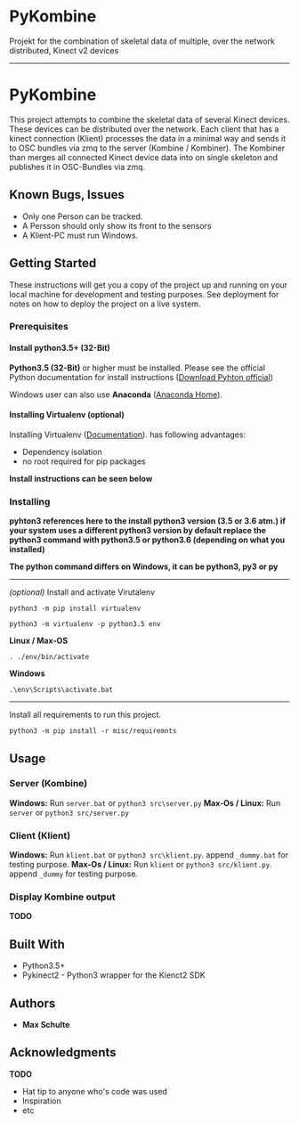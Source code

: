 # PyKombine
Projekt for the combination of skeletal data of multiple, over the network distributed, Kinect v2 devices

---

# PyKombine

This project attempts to combine the skeletal data of several Kinect devices. These devices can be distributed over the network. Each client that has a kinect connection (Klient) processes the data in a minimal way and sends it to OSC bundles via zmq to the server (Kombine / Kombiner).
The Kombiner than merges all connected Kinect device data into on single skeleton and publishes it in OSC-Bundles via zmq. 

## Known Bugs, Issues

 * Only one Person can be tracked.
 * A Persson should only show its front to the sensors
 * A Klient-PC must run Windows.

## Getting Started

These instructions will get you a copy of the project up and running on your local machine for development and testing purposes. See deployment for notes on how to deploy the project on a live system.

### Prerequisites

#### Install python3.5+ (32-Bit)

**Python3.5 (32-Bit)** or higher must be installed. Please see the official Python documentation for install instructions ([Download Pyhton official](https://www.python.org/downloads/))

Windows user can also use **Anaconda** ([Anaconda Home](https://anaconda.org/)).

#### Installing Virtualenv (optional)

Installing Virtualenv ([Documentation](https://virtualenv.pypa.io/en/stable/)). has following advantages:

 * Dependency isolation
 * no root required for pip packages

**Install instructions can be seen below**
    
### Installing

**pyhton3 references here to the install python3 version (3.5 or 3.6 atm.) if your system uses a different python3 version by default replace the python3 command with python3.5 or python3.6 (depending on what you installed)**

**The python command differs on Windows, it can be python3, py3 or py**

---


*(optional)* Install and activate Virutalenv

```
python3 -m pip install virtualenv

python3 -m virtualenv -p python3.5 env
```


**Linux / Max-OS**

```
. ./env/bin/activate
```

**Windows**

```
.\env\Scripts\activate.bat
```

---

Install all requirements to run this project. 

```
python3 -m pip install -r misc/requiremnts
```


## Usage

### Server (Kombine)

**Windows:** Run `server.bat`  or `python3 src\server.py`
**Max-Os / Linux:** Run `server` or `python3 src/server.py`


### Client (Klient)

**Windows:** Run `klient.bat` or `python3 src\klient.py`. append `_dummy.bat`  for testing purpose.
**Max-Os / Linux:**  Run `klient` or `python3 src/klient.py`. append `_dummy` for testing purpose.




### Display Kombine output
**TODO**

## Built With

* Python3.5+
* Pykinect2 - Python3 wrapper for the Kienct2 SDK

## Authors

* **Max Schulte**

## Acknowledgments

**TODO**

* Hat tip to anyone who's code was used
* Inspiration
* etc

